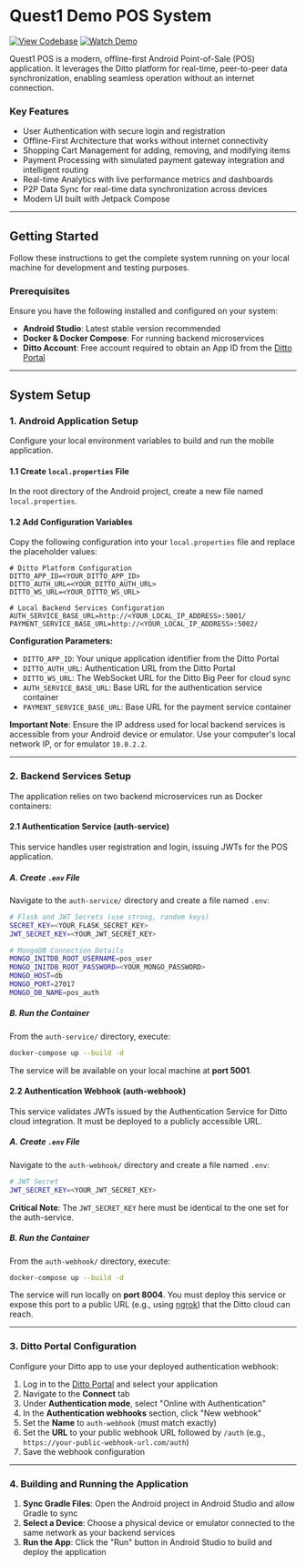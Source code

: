 # Quest1 Demo POS System

[![View Codebase](https://img.shields.io/badge/View-Codebase-blue?style=flat-square)](#) [![Watch Demo](https://img.shields.io/badge/Watch-Demo%20Video-red?style=flat-square)](#)

Quest1 POS is a modern, offline-first Android Point-of-Sale (POS) application. It leverages the Ditto platform for real-time, peer-to-peer data synchronization, enabling seamless operation without an internet connection.


### Key Features

- User Authentication with secure login and registration
- Offline-First Architecture that works without internet connectivity
- Shopping Cart Management for adding, removing, and modifying items
- Payment Processing with simulated payment gateway integration and intelligent routing
- Real-time Analytics with live performance metrics and dashboards
- P2P Data Sync for real-time data synchronization across devices
- Modern UI built with Jetpack Compose

---

## Getting Started

Follow these instructions to get the complete system running on your local machine for development and testing purposes.

### Prerequisites

Ensure you have the following installed and configured on your system:

- **Android Studio**: Latest stable version recommended
- **Docker & Docker Compose**: For running backend microservices
- **Ditto Account**: Free account required to obtain an App ID from the [Ditto Portal](https://portal.ditto.live)

---

## System Setup

### 1. Android Application Setup

Configure your local environment variables to build and run the mobile application.

#### 1.1 Create `local.properties` File

In the root directory of the Android project, create a new file named `local.properties`.

#### 1.2 Add Configuration Variables

Copy the following configuration into your `local.properties` file and replace the placeholder values:

```properties
# Ditto Platform Configuration
DITTO_APP_ID=<YOUR_DITTO_APP_ID>
DITTO_AUTH_URL=<YOUR_DITTO_AUTH_URL>
DITTO_WS_URL=<YOUR_DITTO_WS_URL>

# Local Backend Services Configuration
AUTH_SERVICE_BASE_URL=http://<YOUR_LOCAL_IP_ADDRESS>:5001/
PAYMENT_SERVICE_BASE_URL=http://<YOUR_LOCAL_IP_ADDRESS>:5002/
```

**Configuration Parameters:**

- `DITTO_APP_ID`: Your unique application identifier from the Ditto Portal
- `DITTO_AUTH_URL`: Authentication URL from the Ditto Portal
- `DITTO_WS_URL`: The WebSocket URL for the Ditto Big Peer for cloud sync
- `AUTH_SERVICE_BASE_URL`: Base URL for the authentication service container
- `PAYMENT_SERVICE_BASE_URL`: Base URL for the payment service container

**Important Note**: Ensure the IP address used for local backend services is accessible from your Android device or emulator. Use your computer's local network IP, or for emulator `10.0.2.2`.

---

### 2. Backend Services Setup

The application relies on two backend microservices run as Docker containers:

#### 2.1 Authentication Service (auth-service)

This service handles user registration and login, issuing JWTs for the POS application.

##### A. Create `.env` File

Navigate to the `auth-service/` directory and create a file named `.env`:

```bash
# Flask and JWT Secrets (use strong, random keys)
SECRET_KEY=<YOUR_FLASK_SECRET_KEY>
JWT_SECRET_KEY=<YOUR_JWT_SECRET_KEY>

# MongoDB Connection Details
MONGO_INITDB_ROOT_USERNAME=pos_user
MONGO_INITDB_ROOT_PASSWORD=<YOUR_MONGO_PASSWORD>
MONGO_HOST=db
MONGO_PORT=27017
MONGO_DB_NAME=pos_auth
```

##### B. Run the Container

From the `auth-service/` directory, execute:

```bash
docker-compose up --build -d
```

The service will be available on your local machine at **port 5001**.

#### 2.2 Authentication Webhook (auth-webhook)

This service validates JWTs issued by the Authentication Service for Ditto cloud integration. It must be deployed to a publicly accessible URL.

##### A. Create `.env` File

Navigate to the `auth-webhook/` directory and create a file named `.env`:

```bash
# JWT Secret
JWT_SECRET_KEY=<YOUR_JWT_SECRET_KEY>
```

**Critical Note**: The `JWT_SECRET_KEY` here must be identical to the one set for the auth-service.

##### B. Run the Container

From the `auth-webhook/` directory, execute:

```bash
docker-compose up --build -d
```

The service will run locally on **port 8004**. You must deploy this service or expose this port to a public URL (e.g., using [ngrok](https://ngrok.com/)) that the Ditto cloud can reach.

---

### 3. Ditto Portal Configuration

Configure your Ditto app to use your deployed authentication webhook:

1. Log in to the [Ditto Portal](https://portal.ditto.live) and select your application
2. Navigate to the **Connect** tab
3. Under **Authentication mode**, select "Online with Authentication"
4. In the **Authentication webhooks** section, click "New webhook"
5. Set the **Name** to `auth-webhook` (must match exactly)
6. Set the **URL** to your public webhook URL followed by `/auth` (e.g., `https://your-public-webhook-url.com/auth`)
7. Save the webhook configuration

---

### 4. Building and Running the Application

1. **Sync Gradle Files**: Open the Android project in Android Studio and allow Gradle to sync
2. **Select a Device**: Choose a physical device or emulator connected to the same network as your backend services
3. **Run the App**: Click the "Run" button in Android Studio to build and deploy the application



